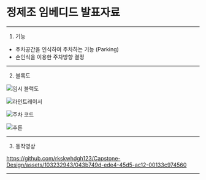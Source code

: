 
# 정제조 임베디드 발표자료
---
1. 기능

- 주차공간을 인식하여 주차하는 기능 (Parking)
- 손인식을 이용한 주차방향 결정

---
2. 블록도

![임시 블럭도](https://github.com/rkskwhdgh123/Capstone-Design/assets/103232943/71d3cb20-68c2-4af6-a1a9-4e9cf99fc227)

![라인트레이서](https://github.com/rkskwhdgh123/Capstone-Design/assets/103232943/6921f482-7db8-4ad3-bf11-cc4e49726edf)



![주차 코드](https://github.com/rkskwhdgh123/Capstone-Design/assets/103232943/1cbbac8e-3f95-4969-b0da-fe5a42f0c4e1)

![추론](https://github.com/rkskwhdgh123/Capstone-Design/assets/103232943/c67a0daf-3f51-4cf2-bf47-02ab41eb9fd0)



---
3. 동작영상





https://github.com/rkskwhdgh123/Capstone-Design/assets/103232943/043b749d-ede4-45d5-ac12-00133c974560






---
